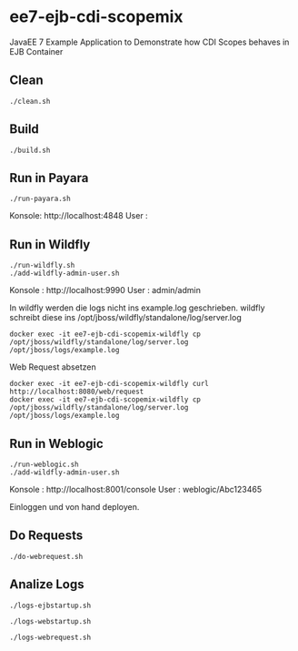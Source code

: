 # ee7-ejb-cdi-scopemix

JavaEE 7 Example Application to Demonstrate how CDI Scopes behaves in EJB Container


## Clean

```
./clean.sh
```

## Build

```
./build.sh
```

## Run in Payara

```
./run-payara.sh
```

Konsole: http://localhost:4848
User   : <ohne>

## Run in Wildfly

```
./run-wildfly.sh
./add-wildfly-admin-user.sh
```

Konsole : http://localhost:9990
User    : admin/admin

In wildfly werden die logs nicht ins example.log geschrieben. wildfly schreibt diese
ins /opt/jboss/wildfly/standalone/log/server.log

```
docker exec -it ee7-ejb-cdi-scopemix-wildfly cp /opt/jboss/wildfly/standalone/log/server.log /opt/jboss/logs/example.log
```

Web Request absetzen

```
docker exec -it ee7-ejb-cdi-scopemix-wildfly curl http://localhost:8080/web/request
docker exec -it ee7-ejb-cdi-scopemix-wildfly cp /opt/jboss/wildfly/standalone/log/server.log /opt/jboss/logs/example.log
```

## Run in Weblogic

```
./run-weblogic.sh
./add-wildfly-admin-user.sh
```

Konsole : http://localhost:8001/console
User    : weblogic/Abc123465

Einloggen und von hand deployen.


## Do Requests

```
./do-webrequest.sh
```


## Analize Logs

```
./logs-ejbstartup.sh
```

```
./logs-webstartup.sh
```

```
./logs-webrequest.sh
```
